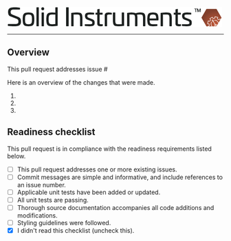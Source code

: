 <!--
Copyright (c) RapidField LLC. Licensed under the MIT License. See LICENSE.txt in the project root for license information.
-->

![Solid Instruments logo](SolidInstruments.Logo.Color.Transparent.500w.png)
- - -

## Overview

This pull request addresses issue #

Here is an overview of the changes that were made.

1. 
2. 
3. 

## Readiness checklist

This pull request is in compliance with the readiness requirements listed below.

- [ ] This pull request addresses one or more existing issues.
- [ ] Commit messages are simple and informative, and include references to an issue number.
- [ ] Applicable unit tests have been added or updated.
- [ ] All unit tests are passing.
- [ ] Thorough source documentation accompanies all code additions and modifications.
- [ ] Styling guidelines were followed.
- [x] I didn't read this checklist (uncheck this).
